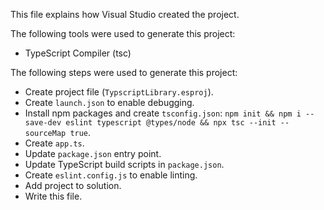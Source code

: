 This file explains how Visual Studio created the project.

The following tools were used to generate this project:
- TypeScript Compiler (tsc)

The following steps were used to generate this project:
- Create project file (`TypscriptLibrary.esproj`).
- Create `launch.json` to enable debugging.
- Install npm packages and create `tsconfig.json`: `npm init && npm i --save-dev eslint typescript @types/node && npx tsc --init --sourceMap true`.
- Create `app.ts`.
- Update `package.json` entry point.
- Update TypeScript build scripts in `package.json`.
- Create `eslint.config.js` to enable linting.
- Add project to solution.
- Write this file.
